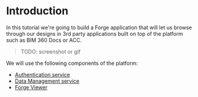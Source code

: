 # Introduction

In this tutorial we're going to build a Forge application that will let us
browse through our designs in 3rd party applications built on top of the platform
such as BIM 360 Docs or ACC.

> TODO: screenshot or gif

We will use the following components of the platform:

- [Authentication service](https://forge.autodesk.com/en/docs/oauth/v2/developers_guide/overview)
- [Data Management service](https://forge.autodesk.com/en/docs/data/v2/developers_guide/overview)
- [Forge Viewer](https://forge.autodesk.com/en/docs/viewer/v7/developers_guide/overview)
